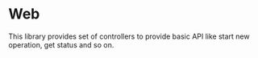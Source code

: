 # Web

This library provides set of controllers to provide basic API like start new operation, get status and so on.